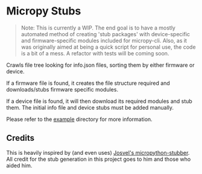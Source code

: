 # Micropy Stubs

> Note: This is currently a WIP. The end goal is to have a mostly automated
> method of creating 'stub packages' with device-specific and firmware-specific
> modules included for micropy-cli. Also, as it was originally aimed at being a quick script for personal use, the code is a bit of a mess. A refactor with tests will be coming soon.

Crawls file tree looking for info.json files,
sorting them by either firmware or device.

If a firmware file is found, it creates the file structure required and downloads/stubs firmware specific modules.

If a device file is found, it will then download its required modules
and stub them. The initial info file and device stubs must be added manually.

Please refer to the [example](./example) directory for more information.

## Credits

This is heavily inspired by (and even uses) [Josvel's micropython-stubber](<[https://link](https://github.com/Josverl/micropython-stubber)>). All credit for the stub generation in this project goes to him and those who aided him.
